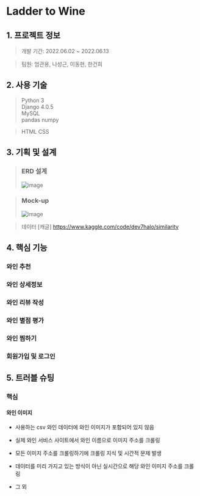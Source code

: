 # Ladder to Wine

## 1. 프로젝트 정보
> 개발 기간: 2022.06.02 ~ 2022.06.13

> 팀원: 엄관용, 나성근, 이동현, 한건희

## 2. 사용 기술
> Python 3  
> Django 4.0.5  
> MySQL  
> pandas 
> numpy  

> HTML
> CSS

## 3. 기획 및 설계
> ### ERD 설계
> ![image](https://user-images.githubusercontent.com/100769423/186102056-72ff767a-d377-408f-b5e6-7cc8cb922b78.png)

> ### Mock-up
> ![image](https://user-images.githubusercontent.com/100769423/186102543-9619950e-9161-4ef1-bace-882d7e03174c.png)

> 데이터
> [캐글] https://www.kaggle.com/code/dev7halo/similarity

## 4. 핵심 기능
### 와인 추천
### 와인 상세정보
### 와인 리뷰 작성
### 와인 별점 평가
### 와인 찜하기
### 회원가입 및 로그인

## 5. 트러블 슈팅
### 핵심
#### 와인 이미지
- 사용하는 csv 와인 데이터에 와인 이미지가 포함되어 있지 않음
- 실제 와인 서비스 사이트에서 와인 이름으로 이미지 주소를 크롤링
- 모든 이미지 주소를 크롤링하기에 크롤링 지식 및 시간적 문제 발생
- 데이터를 미리 가지고 있는 방식이 아닌 실시간으로 해당 와인 이미지 주소를 크롤링

- 그 외
